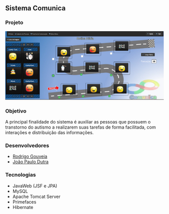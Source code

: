 ## Sistema Comunica

### Projeto
<img src="docs/screenshot.png"/>


### Objetivo
A principal finalidade do sistema é auxiliar as pessoas que possuem o transtorno do autismo a realizarem suas tarefas de forma facilitada, com interações e distribuição das informações.

### Desenvolvedores
- <a href="https://github.com/rodrigoge">Rodrigo Gouveia</a>
- <a href="https://github.com/JPDutra">João Paulo Dutra</a>

### Tecnologias
- JavaWeb (JSF e JPA)
- MySQL
- Apache Tomcat Server
- Primefaces
- Hibernate
